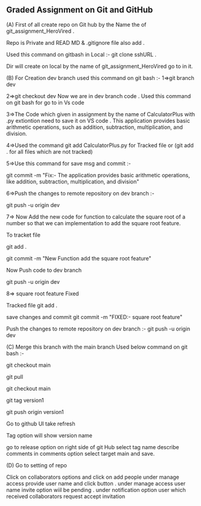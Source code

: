 ## Graded Assignment on Git and GitHub ######################################################################################################################

(A) First of all create repo on Git hub by the Name the of git_assignment_HeroVired .

Repo is Private and READ MD & .gitignore file also add .

Used this command on gitbash in Local :- git clone sshURL .

Dir will create on local by the name of git_assignment_HeroVired go to in it.

(B) For Creation dev branch used this command on git bash :- 
1=>git branch dev

2=>git checkout dev
Now we are in dev branch 
code . Used this command on git bash for go to in Vs code  

3=>The Code which given in assignment by the name of CalculatorPlus with .py extiontion need to save it on VS code .
This application provides basic arithmetic operations, such as addition, subtraction, multiplication, and division. 

4=>Used the command git add  CalculatorPlus.py for Tracked file or (git add . for all files which are not tracked)

5=>Use this command for save msg and commit :- 

git commit -m "Fix:- The application provides basic arithmetic operations, like  addition, subtraction, multiplication, and division"

6=>Push the changes to remote repository on dev branch :- 

git push -u origin dev

7=> Now Add the new code for function to calculate the square root of a number so that we can implementation to add the square root feature.

To tracket file 

git add .  

git commit -m "New Function add the square root feature"

Now Push code to dev branch 

git push -u origin dev

8=> square root feature Fixed 

Tracked file
git add .

save changes and commit
git commit -m "FIXED:- square root feature"

Push the changes to remote repository on dev branch :- 
git push -u origin dev

(C) Merge this branch with the main branch Used below command on git bash :- 

git checkout main

git pull

git checkout main

git tag version1

git push origin version1

Go to github UI take refresh

Tag option will show version name 

go to release option on right side of git Hub select tag name describe comments in comments option select target main and save.

(D) Go to setting of repo 

Click on collaborators options and click on add people under manage access provide user name and click button .
 under manage access user name invite option wiil be pending .
 under notification option user which received collaborators request accept invitation  
 

